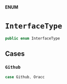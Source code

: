 **ENUM**

# `InterfaceType`

```swift
public enum InterfaceType
```

## Cases
### `Github`

```swift
case Github, Oracc
```

